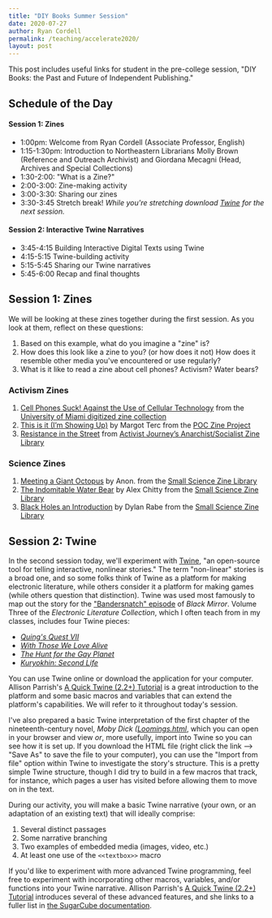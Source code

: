 ```yaml
---
title: "DIY Books Summer Session"
date: 2020-07-27
author: Ryan Cordell
permalink: /teaching/accelerate2020/
layout: post
---
```


This post includes useful links for student in the pre-college session, "DIY Books: the Past and Future of Independent Publishing." 

## Schedule of the Day

#### Session 1: Zines
 
 + 1:00pm: Welcome from Ryan Cordell (Associate Professor, English) 
 + 1:15-1:30pm: Introduction to Northeastern Librarians Molly Brown (Reference and Outreach Archivist) and Giordana Mecagni (Head, Archives and Special Collections) 
 + 1:30-2:00: "What is a Zine?" 
 + 2:00-3:00:  Zine-making activity 
 + 3:00-3:30:  Sharing our zines 
 + 3:30-3:45  Stretch break!  *While you're stretching download [Twine](http://twinery.org/) for the next session.* 

#### Session 2: Interactive Twine Narratives 
+ 3:45-4:15  Building Interactive Digital Texts using Twine
+ 4:15-5:15  Twine-building activity
+ 5:15-5:45  Sharing our Twine narratives
+ 5:45-6:00  Recap and final thoughts 

## Session 1: Zines 

We will be looking at these zines together during the first session. As you look at them, reflect on these questions:

1. Based on this example, what do you imagine a "zine" is?
2. How does this look like a zine to you? (or how does it not) How does it resemble other media you've encountered or use regularly?
3. What is it like to read a zine about cell phones? Activism? Water bears? 

### Activism Zines

1. [Cell Phones Suck! Against the Use of Cellular Technology](https://merrick.library.miami.edu/cdm/compoundobject/collection/zines/id/1865/rec/13) from the [University of Miami digitized zine collection](https://merrick.library.miami.edu/cdm/search/collection/zines)
2. [This is it (I’m Showing Up)](https://issuu.com/margotterc/docs/this_is_it__i_m_showing_up_) by Margot Terc from the [POC Zine Project](https://poczineproject.tumblr.com/)
3. [Resistance in the Street](https://toleratedindividuality.files.wordpress.com/2015/02/resistance-in-the-street.pdf) from [Activist Journey’s Anarchist/Socialist Zine Library](https://activistjourneys.wordpress.com/bank-of-ideas/)

### Science Zines

1. [Meeting a Giant Octopus](https://smallsciencecollective.tumblr.com/post/86326919094/meeting-a-giant-octopus-by-chen-duo-small-science) by Anon. from the [Small Science Zine Library](https://asyang.wixsite.com/small-science/creatures-zines)
2. [The Indomitable Water Bear](https://smallsciencecollective.tumblr.com/post/85690130054/the-indomidable-water-bear-by-alex-chitty-small) by Alex Chitty from the [Small Science Zine Library](https://asyang.wixsite.com/small-science/creatures-zines)
3. [Black Holes an Introduction](https://smallsciencecollective.tumblr.com/post/86322614604/black-holes-by-dylan-rabe-small-science) by Dylan Rabe from the [Small Science Zine Library](https://asyang.wixsite.com/small-science/creatures-zines)

## Session 2: Twine

In the second session today, we'll experiment with [Twine](http://twinery.org/), "an open-source tool for telling interactive, nonlinear stories." The term "non-linear" stories is a broad one, and so some folks think of Twine as a platform for making electronic literature, while others consider it a platform for making games (while others question that distinction). Twine was used most famously to map out the story for the ["Bandersnatch" episode](https://www.wired.com/story/black-mirror-bandersnatch-interactive-episode/) of _Black Mirror_. Volume Three of the _Electronic Literature Collection_, which I often teach from in my classes, includes four Twine pieces:

*   _[Quing's Quest VII](http://collection.eliterature.org/3/work.html?work=quings-quest-vii)_
*   [_With Those We Love Alive_](http://collection.eliterature.org/3/work.html?work=with-those-we-love-alive)
*   [_The Hunt for the Gay Planet_](http://collection.eliterature.org/3/work.html?work=hunt-for-the-gay-planet)
*   [_Kuryokhin: Second Life_](http://collection.eliterature.org/3/work.html?work=kuryokhin)

You can use Twine online or download the application for your computer. Allison Parrish's [A Quick Twine (2.2+) Tutorial](http://catn.decontextualize.com/twine/) is a great introduction to the platform and some basic macros and variables that can extend the platform's capabilities. We will refer to it throughout today's session.

I've also prepared a basic Twine interpretation of the first chapter of the nineteenth-century novel, _Moby_ _Dick ([Loomings.html](/documents/Loomings.html)_, which you can open in your browser and view _or_, more usefully, import into Twine so you can see how it is set up. If you download the HTML file (right click the link --> "Save As" to save the file to your computer), you can use the "Import from file" option within Twine to investigate the story's structure. This is a pretty simple Twine structure, though I did try to build in a few macros that track, for instance, which pages a user has visited before allowing them to move on in the text.

During our activity, you will make a basic Twine narrative (your own, or an adaptation of an existing text) that will ideally comprise:

1.  Several distinct passages
2.  Some narrative branching
3.  Two examples of embedded media (images, video, etc.)
4.  At least one use of the `<<textbox>>` macro

If you'd like to experiment with more advanced Twine programming, feel free to experiment with incorporating other macros, variables, and/or functions into your Twine narrative. Allison Parrish's [A Quick Twine (2.2+) Tutorial](http://catn.decontextualize.com/twine/) introduces several of these advanced features, and she links to a fuller list in [the SugarCube documentation](https://www.motoslave.net/sugarcube/2/docs/).

 
